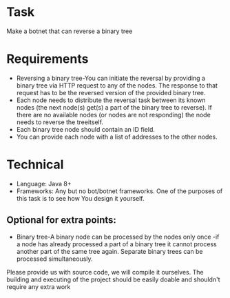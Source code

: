 # Task
Make a botnet that can reverse a binary tree
# Requirements
 - Reversing a binary tree-You can initiate the reversal by providing a binary tree via HTTP request to any of the nodes. The response to that request has to be the reversed version of the provided binary tree.
 - Each  node  needs  to  distribute  the  reversal  task  between  its  known  nodes  (the  next node(s)  get(s)  a  part  of  the  binary  tree  to  reverse).  If  there  are  no  available  nodes  (or nodes are not responding) the node needs to reverse the treeitself.
 - Each binary tree node should contain an ID field.
 - You can provide each node with a list of addresses to the other nodes.
# Technical
- Language: Java 8+
- Frameworks: Any but no bot/botnet frameworks. One of the purposes of  this task is to see how You design it yourself.
## Optional for extra points:
- Binary tree-A binary node can be processed by the nodes only once -if a node has already processed a  part  of  a  binary  tree  it  cannot  process  another  part  of  the  same  tree  again.  Separate binary trees can be processed simultaneously.

Please  provide  us  with  source  code,  we  will  compile  it  ourselves.  The  building  and executing of the project should be easily doable and shouldn't require any extra work
